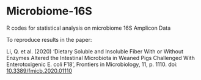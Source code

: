 # Microbiome-16S
R codes for statistical analysis on microbiome 16S Amplicon Data

To reproduce results in the paper:

Li, Q. et al. (2020) ‘Dietary Soluble and Insoluble Fiber With or Without Enzymes Altered the Intestinal Microbiota in Weaned Pigs Challenged With Enterotoxigenic E. coli F18’, Frontiers in Microbiology, 11, p. 1110. doi: [10.3389/fmicb.2020.01110](https://www.frontiersin.org/articles/10.3389/fmicb.2020.01110/full)
